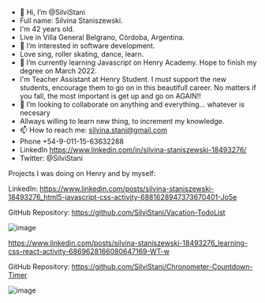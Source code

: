 - 👋 Hi, I’m @SilviStani
- Full name: Silvina Staniszewski. 
- I'm 42 years old.
- Live in Villa General Belgrano, Córdoba, Argentina.
- 👀 I’m interested in software development. 
- Love sing, roller skating, dance, learn.
- 🌱 I’m currently learning Javascript on Henry Academy. Hope to finish my degree on March 2022.
- I'm Teacher Assistant at Henry Student. I must support the new students, encourage them to go on in this beautifull career. No matters if you fall, the most important is get up and go on AGAIN!!
- 💞️ I’m looking to collaborate on anything and everything... whatever is necesary
- Allways willing to learn new thing, to increment my knowledge.
- 📫 How to reach me: silvina.stani@gmail.com
- Phone +54-9-011-15-63632288
- LinkedIn https://www.linkedin.com/in/silvina-staniszewski-18493276/
- Twitter: @SilviStani

Projects I was doing on Henry and by myself:

LinkedIn: https://www.linkedin.com/posts/silvina-staniszewski-18493276_html5-javascript-css-activity-6881628947373670401-Jo5e

GitHub Repository: https://github.com/SilviStani/Vacation-TodoList

![image](https://user-images.githubusercontent.com/90510746/148145113-25ef5a46-17d7-4c5f-b9e0-07716ffc0b02.png)

https://www.linkedin.com/posts/silvina-staniszewski-18493276_learning-css-react-activity-6869628166080647169-WT-w

GitHub Repository: https://github.com/SilviStani/Chronometer-Countdown-Timer

![image](https://user-images.githubusercontent.com/90510746/148205845-1f650bfd-15ad-433c-839d-962786b50e83.png)


